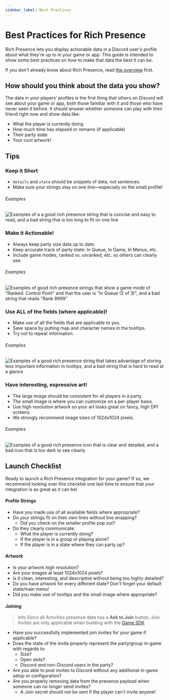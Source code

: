 ```yaml
---
sidebar_label: Best Practices
---
```


# Best Practices for Rich Presence

Rich Presence lets you display actionable data in a Discord user's profile about what they're up to in your game or app. This guide is intended to show some best practices on how to make that data the best it can be.

If you don't already know about Rich Presence, read [the overview](#DOCS_RICH_PRESENCE_OVERVIEW) first.

## How should you think about the data you show?

The data in your players’ profiles is the first thing that others on Discord will see about your game or app, both those familiar with it and those who have never seen it before. It should answer whether someone can play with their friend right now and show data like:

- What the player is currently doing
- How much time has elapsed or remains (if applicable)
- Their party state
- Your cool artwork!

## Tips

### Keep it Short

- `details` and `state` should be snippets of data, not sentences.
- Make sure your strings stay on one line—especially on the small profile!

###### Examples

![Examples of a a good rich presence string that is concise and easy to read, and a bad string that is too long to fit on one line](rp-short-strings.png)

### Make it Actionable!

- Always keep party size data up to date.
- Keep accurate track of party state: In Queue, In Game, In Menus, etc.
- Include game modes, ranked vs. unranked, etc. so others can clearly see.

###### Examples

![Examples of good rich presence strings that show a game mode of "Ranked: Control Point" and that the user is "In Queue (2 of 3)", and a bad string that reads "Rank 9999" ](rp-actionable.png)

### Use ALL of the fields (where applicable)!

- Make use of all the fields that are applicable to you.
- Save space by putting map and character names in the tooltips.
- Try not to repeat information.

###### Examples

![Examples of a good rich presence string that takes advantage of storing less important information in tooltips, and a bad string that is hard to read at a glance](rp-all-fields.png)

### Have interesting, expressive art!

- The large image should be consistent for all players in a party.
- The small image is where you can customize on a per-player basis.
- Use high resolution artwork so your art looks great on fancy, high DPI screens.
- We strongly recommend image sizes of 1024x1024 pixels.

###### Examples

![Examples of a good rich presence icon that is clear and detailed, and a bad icon that is too dark to see clearly](rp-good-art.png)


## Launch Checklist

Ready to launch a Rich Presence integration for your game? If so, we recommend looking over this checklist one last time to ensure that your integration is as great as it can be!

#### Profile Strings

- Have you made use of all available fields where appropriate?
- Do your strings fit on their own lines without line wrapping?
  - Did you check on the smaller profile pop out?
- Do they clearly communicate:
  - What the player is currently doing?
  - If the player is in a group or playing alone?
  - If the player is in a state where they can party up?

#### Artwork

- Is your artwork high resolution?
- Are your images at least 1024x1024 pixels?
- Is it clean, interesting, and descriptive without being too highly detailed?
- Do you have artwork for every different state? Don't forget your default state/main menu!
- Did you make use of tooltips and the small image where appropriate?

#### Joining

> info
> Since all Activities presence data has a **Ask to Join** button, Join Invites are only applicable when building with the [Game SDK](#DOCS_RICH_PRESENCE_USING_WITH_THE_GAME_SDK)

- Have you successfully implemented join invites for your game if applicable?
- Does the state of the invite properly represent the party/group in-game with regards to:
  - Size?
  - Open slots?
  - Discord _and_ non-Discord users in the party?
- Are you able to post invites to Discord without any additional in-game setup or configuration?
- Are you properly removing data from the presence payload when someone can no longer send invites?
  - A Join secret should not be sent if the player can't invite anyone!

